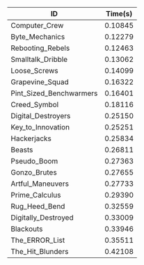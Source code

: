 |ID|Time(s)|
|-|-|
|Computer_Crew|0.10845|
|Byte_Mechanics|0.12279|
|Rebooting_Rebels|0.12463|
|Smalltalk_Dribble|0.13062|
|Loose_Screws|0.14099|
|Grapevine_Squad|0.16322|
|Pint_Sized_Benchwarmers|0.16401|
|Creed_Symbol|0.18116|
|Digital_Destroyers|0.25150|
|Key_to_Innovation|0.25251|
|Hackerjacks|0.25834|
|Beasts|0.26811|
|Pseudo_Boom|0.27363|
|Gonzo_Brutes|0.27655|
|Artful_Maneuvers|0.27733|
|Prime_Calculus|0.29390|
|Rug_Heed_Bend|0.32559|
|Digitally_Destroyed|0.33009|
|Blackouts|0.33946|
|The_ERROR_List|0.35511|
|The_Hit_Blunders|0.42108|
